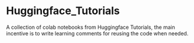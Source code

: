 # Huggingface_Tutorials
A collection of colab notebooks from Huggingface Tutorials, the main incentive is to write learning comments for reusing the code when needed.

